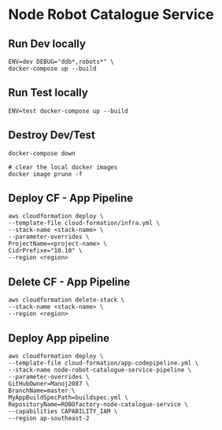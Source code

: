 # Node Robot Catalogue Service

## Run Dev locally
```
ENV=dev DEBUG="ddb*,robots*" \
docker-compose up --build
```
## Run Test locally
```
ENV=test docker-compose up --build
```
## Destroy Dev/Test
```
docker-compose down

# clear the local docker images
docker image prune -f
```

## Deploy CF - App Pipeline
```
aws cloudformation deploy \
--template-file cloud-formation/infra.yml \
--stack-name <stack-name> \
--parameter-overrides \
ProjectName=<project-name> \
CidrPrefixe="10.10" \
--region <region>
```

## Delete CF - App Pipeline
```
aws cloudformation delete-stack \
--stack-name <stack-name> \
--region <region>
```

## Deploy App pipeline
```
aws cloudformation deploy \
--template-file cloud-formation/app-codepipeline.yml \
--stack-name node-robot-catalogue-service-pipeline \
--parameter-overrides \
GitHubOwner=Manoj2087 \
BranchName=master \
MyAppBuildSpecPath=buildspec.yml \
RepositoryName=ROBOfactory-node-catalogue-service \
--capabilities CAPABILITY_IAM \
--region ap-southeast-2
```